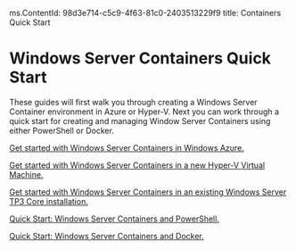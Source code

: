 ms.ContentId: 98d3e714-c5c9-4f63-81c0-2403513229f9
title: Containers Quick Start

# Windows Server Containers Quick Start

These guides will first walk you through creating a Windows Server Container environment in Azure or Hyper-V. Next you can work through a quick start for creating and managing Window Server Containers using either PowerShell or Docker.

[Get started with Windows Server Containers in Windows Azure.](./azure_setup.md)

[Get started with Windows Server Containers in a new Hyper-V Virtual Machine.](./container_setup.md)

[Get started with Windows Server Containers in an existing Windows Server TP3 Core installation.](./inplace_setup.md)

[Quick Start: Windows Server Containers and PowerShell.](./manage_powershell.md)

[Quick Start: Windows Server Containers and Docker.](./manage_docker.md)



<!--HONumber=Jan16_HO2-->
